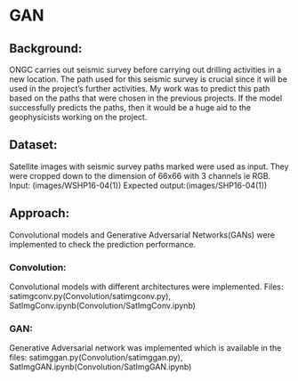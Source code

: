 # GAN
<h2>Background:</h2>
ONGC carries out seismic survey before carrying out drilling activities in a new location.
The path used for this seismic survey is crucial since it will be used in the project’s further
activities.
My work was to predict this path based on the paths that were chosen in the previous
projects. If the model successfully predicts the paths, then it would be a huge aid to the
geophysicists working on the project.
<h2>Dataset:</h2>
Satellite images with seismic survey paths marked were used as input. They were cropped down to the dimension of 66x66 with 3 channels ie RGB.
Input: (images/WSHP16-04(1))
Expected output:(images/SHP16-04(1))
<h2>Approach:</h2>
Convolutional models and Generative Adversarial Networks(GANs) were implemented to check the prediction performance.
<h3>Convolution:</h3>
Convolutional models with different architectures were implemented.
Files: satimgconv.py(Convolution/satimgconv.py), SatImgConv.ipynb(Convolution/SatImgConv.ipynb)
<h3>GAN:</h3>
Generative Adversarial network was implemented which is available in the files: satimggan.py(Convolution/satimggan.py), SatImgGAN.ipynb(Convolution/SatImgGAN.ipynb)
